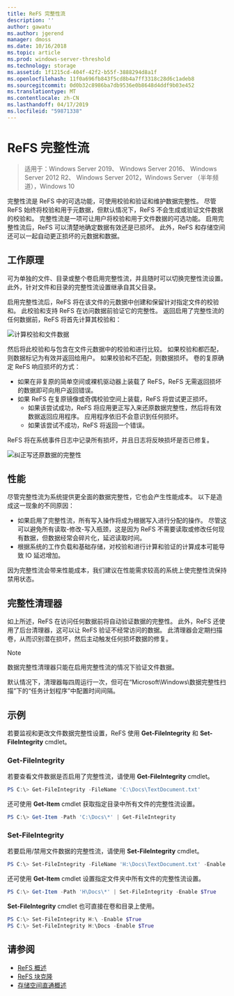 ```yaml
---
title: ReFS 完整性流
description: ''
author: gawatu
ms.author: jgerend
manager: dmoss
ms.date: 10/16/2018
ms.topic: article
ms.prod: windows-server-threshold
ms.technology: storage
ms.assetid: 1f1215cd-404f-42f2-b55f-3888294d8a1f
ms.openlocfilehash: 11f0a696fb843f5cd8b4a7ff3318c28d6c1adeb8
ms.sourcegitcommit: 0d0b32c8986ba7db9536e0b8648d4ddf9b03e452
ms.translationtype: MT
ms.contentlocale: zh-CN
ms.lasthandoff: 04/17/2019
ms.locfileid: "59871338"
---
```

# <a name="refs-integrity-streams"></a>ReFS 完整性流
>适用于：Windows Server 2019、 Windows Server 2016、 Windows Server 2012 R2、 Windows Server 2012，Windows Server （半年频道），Windows 10

完整性流是 ReFS 中的可选功能，可使用校验和验证和维护数据完整性。 尽管 ReFS 始终将校验和用于元数据，但默认情况下，ReFS 不会生成或验证文件数据的校验和。 完整性流是一项可让用户将校验和用于文件数据的可选功能。 启用完整性流后，ReFS 可以清楚地确定数据有效还是已损坏。 此外，ReFS 和存储空间还可以一起自动更正损坏的元数据和数据。

## <a name="how-it-works"></a>工作原理 

可为单独的文件、目录或整个卷启用完整性流，并且随时可以切换完整性流设置。 此外，针对文件和目录的完整性流设置继承自其父目录。 

启用完整性流后，ReFS 将在该文件的元数据中创建和保留针对指定文件的校验和。 此校验和支持 ReFS 在访问数据前验证它的完整性。 返回启用了完整性流的任何数据前，ReFS 将首先计算其校验和：

![计算校验和文件数据](media/compute-checksum.gif)

然后将此校验和与包含在文件元数据中的校验和进行比较。 如果校验和都匹配，则数据标记为有效并返回给用户。 如果校验和不匹配，则数据损坏。 卷的复原确定 ReFS 响应损坏的方式：

- 如果在非复原的简单空间或裸机驱动器上装载了 ReFS，ReFS 无需返回损坏的数据即可向用户返回错误。 
- 如果 ReFS 在复原镜像或奇偶校验空间上装载，ReFS 将尝试更正损坏。 
    - 如果该尝试成功，ReFS 将应用更正写入来还原数据完整性，然后将有效数据返回应用程序。 应用程序依旧不会意识到任何损坏。
    - 如果该尝试不成功，ReFS 将返回一个错误。 

ReFS 将在系统事件日志中记录所有损坏，并且日志将反映损坏是否已修复。 

![纠正写还原数据的完整性](media/corrective-write.gif)

## <a name="performance"></a>性能 

尽管完整性流为系统提供更全面的数据完整性，它也会产生性能成本。 以下是造成这一现象的不同原因：
- 如果启用了完整性流，所有写入操作将成为根据写入进行分配的操作。 尽管这可以避免所有读取-修改-写入瓶颈，这是因为 ReFS 不需要读取或修改任何现有数据，但数据经常会碎片化，延迟读取时间。 
- 根据系统的工作负载和基础存储，对校验和进行计算和验证的计算成本可能导致 IO 延迟增加。 

因为完整性流会带来性能成本，我们建议在性能需求较高的系统上使完整性流保持禁用状态。 

## <a name="integrity-scrubber"></a>完整性清理器

如上所述，ReFS 在访问任何数据前将自动验证数据的完整性。 此外，ReFS 还使用了后台清理器，这可以让 ReFS 验证不经常访问的数据。 此清理器会定期扫描卷，从而识别潜在损坏，然后主动触发任何损坏数据的修复。

  >[!NOTE]
  >数据完整性清理器只能在启用完整性流的情况下验证文件数据。

默认情况下，清理器每四周运行一次，但可在“Microsoft\Windows\数据完整性扫描”下的“任务计划程序”中配置时间间隔。 

## <a name="examples"></a>示例
若要监视和更改文件数据完整性设置，ReFS 使用 **Get-FileIntegrity** 和 **Set-FileIntegrity** cmdlet。

### <a name="get-fileintegrity"></a>Get-FileIntegrity
若要查看文件数据是否启用了完整性流，请使用 **Get-FileIntegrity** cmdlet。 

```PowerShell
PS C:\> Get-FileIntegrity -FileName 'C:\Docs\TextDocument.txt'
```

还可使用 **Get-Item** cmdlet 获取指定目录中所有文件的完整性流设置。 

```PowerShell
PS C:\> Get-Item -Path 'C:\Docs\*' | Get-FileIntegrity
```

### <a name="set-fileintegrity"></a>Set-FileIntegrity
若要启用/禁用文件数据的完整性流，请使用 **Set-FileIntegrity** cmdlet。 

```PowerShell
PS C:\> Set-FileIntegrity -FileName 'H:\Docs\TextDocument.txt' -Enable $True
```

还可使用 **Get-Item** cmdlet 设置指定文件夹中所有文件的完整性流设置。 

```PowerShell
PS C:\> Get-Item -Path 'H\Docs\*' | Set-FileIntegrity -Enable $True 
```

**Set-FileIntegrity** cmdlet 也可直接在卷和目录上使用。 

```PowerShell
PS C:\> Set-FileIntegrity H:\ -Enable $True
PS C:\> Set-FileIntegrity H:\Docs -Enable $True
```

## <a name="see-also"></a>请参阅

-   [ReFS 概述](refs-overview.md)
-   [ReFS 块克隆](block-cloning.md)
-   [存储空间直通概述](../storage-spaces/storage-spaces-direct-overview.md)
